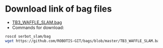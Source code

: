 # Download link of bag files

- [TB3_WAFFLE_SLAM.bag](https://github.com/ROBOTIS-GIT/bags) 
- Commands for download:
```bash
roscd serbot_slam/bag
wget https://github.com/ROBOTIS-GIT/bags/blob/master/TB3_WAFFLE_SLAM.bag
```
